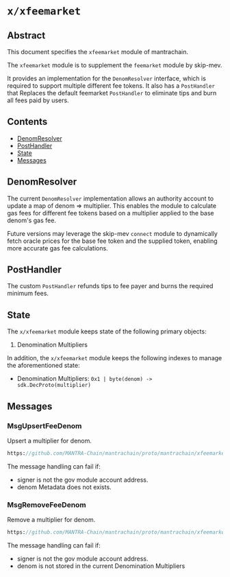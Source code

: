 # `x/xfeemarket`

## Abstract

This document specifies the `xfeemarket` module of mantrachain.

The `xfeemarket` module is to supplement the `feemarket` module by skip-mev.

It provides an implementation for the `DenomResolver` interface, which is 
required to support multiple different fee tokens. It also has a `PostHandler`
that Replaces the default feemarket `PostHandler`  to eliminate tips and burn 
all fees paid by users.

## Contents

* [DenomResolver](#denomresolver)
* [PostHandler](#posthandler)
* [State](#state)
* [Messages](#messages)

## DenomResolver

The current `DenomResolver` implementation allows an authority account to update a 
map of denom => multiplier. This enables the module to calculate gas fees for 
different fee tokens based on a multiplier applied to the base denom's gas fee.

Future versions may leverage the skip-mev `connect` module to dynamically fetch 
oracle prices for the base fee token and the supplied token, enabling more 
accurate gas fee calculations.

## PostHandler

The custom `PostHandler` refunds tips to fee payer and burns the required minimum fees.

## State

The `x/xfeemarket` module keeps state of the following primary objects:

1. Denomination Multipliers

In addition, the `x/xfeemarket` module keeps the following indexes to manage the
aforementioned state:

* Denomination Multipliers: `0x1 | byte(denom) -> sdk.DecProto(multiplier)`

## Messages

### MsgUpsertFeeDenom

Upsert a multiplier for denom.

```protobuf reference
https://github.com/MANTRA-Chain/mantrachain/proto/mantrachain/xfeemarket/v1/tx.proto#L41-L46
```

The message handling can fail if:

* signer is not the gov module account address.
* denom Metadata does not exists.

### MsgRemoveFeeDenom

Remove a multiplier for denom.

```protobuf reference
https://github.com/MANTRA-Chain/mantrachain/proto/mantrachain/xfeemarket/v1/tx.proto#L50-L54
```

The message handling can fail if:

* signer is not the gov module account address.
* denom is not stored in the current Denomination Multipliers